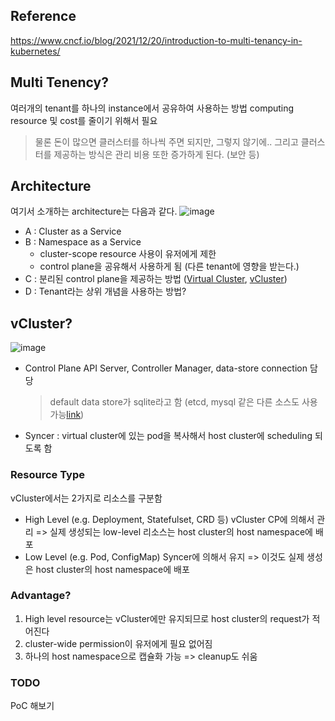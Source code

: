 ## Reference
https://www.cncf.io/blog/2021/12/20/introduction-to-multi-tenancy-in-kubernetes/

## Multi Tenency?
여러개의 tenant를 하나의 instance에서 공유하여 사용하는 방법
computing resource 및 cost를 줄이기 위해서 필요

> 물론 돈이 많으면 클러스터를 하나씩 주면 되지만, 그렇지 않기에..
> 그리고 클러스터를 제공하는 방식은 관리 비용 또한 증가하게 된다. (보안 등)

## Architecture
여기서 소개하는 architecture는 다음과 같다.
![image](https://user-images.githubusercontent.com/44525736/146939073-2ef8cd00-2979-430f-998b-33233382b0f0.png)

- A : Cluster as a Service
- B : Namespace as a Service
  - cluster-scope resource 사용이 유저에게 제한
  - control plane을 공유해서 사용하게 됨 (다른 tenant에 영향을 받는다.)
- C : 분리된 control plane을 제공하는 방법 ([Virtual Cluster](https://github.com/kubernetes-sigs/cluster-api-provider-nested/tree/main/virtualcluster), [vCluster](https://github.com/loft-sh/vcluster))
- D : Tenant라는 상위 개념을 사용하는 방법?

## vCluster?
![image](https://user-images.githubusercontent.com/44525736/146941414-9bde02c0-07f0-48ff-8281-d2f0dd8fff17.png)

- Control Plane
  API Server, Controller Manager, data-store connection 담당
  > default data store가 sqlite라고 함 (etcd, mysql 같은 다른 소스도 사용 가능[link](https://www.vcluster.com/docs/operator/external-datastore))
- Syncer : virtual cluster에 있는 pod을 복사해서 host cluster에 scheduling 되도록 함 

### Resource Type
vCluster에서는 2가지로 리소스를 구분함
- High Level (e.g. Deployment, Statefulset, CRD 등)
  vCluster CP에 의해서 관리 => 실제 생성되는 low-level 리소스는 host cluster의 host namespace에 배포
- Low Level (e.g. Pod, ConfigMap)
  Syncer에 의해서 유지 => 이것도 실제 생성은 host cluster의 host namespace에 배포
  
 
### Advantage?
1. High level resource는 vCluster에만 유지되므로 host cluster의 request가 적어진다
2. cluster-wide permission이 유저에게 필요 없어짐
3. 하나의 host namespace으로 캡슐화 가능 => cleanup도 쉬움

### TODO
PoC 해보기
